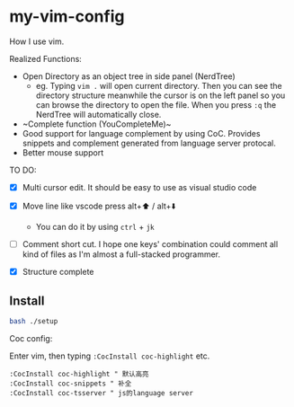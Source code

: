 # my-vim-config
How I use vim.

Realized Functions:

* Open Directory as an object tree in side panel (NerdTree)
	* eg. Typing `vim .` will open current directory. Then you can see the directory structure meanwhile the cursor is on the left panel so you can browse the directory to open the file. When you press `:q` the NerdTree will automatically close.
* ~Complete function (YouCompleteMe)~
* Good support for language complement by using CoC. Provides snippets and complement generated from language server protocal.
* Better mouse support

TO DO:

- [X] Multi cursor edit. It should be easy to use as visual studio code
- [X] Move line like vscode press alt+⬆️ / alt+⬇️
  - You can do it by using `ctrl` + `jk`
- [ ] Comment short cut. I hope one keys' combination could comment all kind of files as I'm almost a full-stacked programmer. 
- [X] Structure complete


## Install

```bash
bash ./setup
```

Coc config:

Enter vim, then typing `:CocInstall coc-highlight` etc.

```vim
:CocInstall coc-highlight " 默认高亮
:CocInstall coc-snippets " 补全
:CocInstall coc-tsserver " js的language server
```
